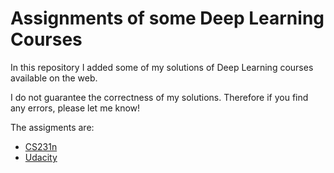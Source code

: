 Assignments of some Deep Learning Courses
==========

In this repository I added some of my solutions of Deep Learning courses available on the web.

I do not guarantee the correctness of my solutions. Therefore if you find any errors, please let me know!

The assigments are:

* [CS231n](https://github.com/rafaelpadilla/Deep-Learning-Topics/tree/master/assignments%20DL%20courses/CS231n/)
* [Udacity](https://github.com/rafaelpadilla/Deep-Learning-Topics/tree/master/assignments%20DL%20courses/Udacity/)

